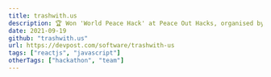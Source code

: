 ```yaml
---
title: trashwith.us
description: 🏆 Won 'World Peace Hack' at Peace Out Hacks, organised by MLH
date: 2021-09-19
github: "trashwith.us"
url: https://devpost.com/software/trashwith-us
tags: ["reactjs", "javascript"]
otherTags: ["hackathon", "team"]
---
```

